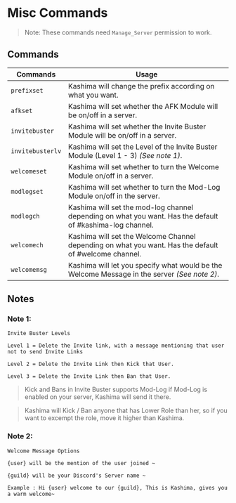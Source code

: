 # Misc Commands
>Note: These commands need `Manage_Server` permission to work.

## Commands
|Commands|Usage|
|--------|-----|
|`prefixset`| Kashima will change the prefix according on what you want.|
|`afkset`| Kashima will set whether the AFK Module will be on/off in a server.|
|`invitebuster`| Kashima will set whether the Invite Buster Module will be on/off in a server.|
|`invitebusterlv`| Kashima will set the Level of the Invite Buster Module (Level 1 - 3) _(See note 1)_.|
|`welcomeset`| Kashima will set whether to turn the Welcome Module on/off in a server.|
|`modlogset`| Kashima will set whether to turn the Mod-Log Module on/off in the server.|
|`modlogch`| Kashima will set the mod-log channel depending on what you want. Has the default of #kashima-log channel.|
|`welcomech`| Kashima will set the Welcome Channel depending on what you want. Has the default of #welcome channel.|
|`welcomemsg`| Kashima will let you specify what would be the Welcome Message in the server _(See note 2)_.|


## Notes
### Note 1:
```
Invite Buster Levels

Level 1 = Delete the Invite link, with a message mentioning that user not to send Invite Links

Level 2 = Delete the Invite Link then Kick that User.

Level 3 = Delete the Invite Link then Ban that User.
```
> Kick and Bans in Invite Buster supports Mod-Log if Mod-Log is enabled on your server, Kashima will send it there.

>Kashima will Kick / Ban anyone that has Lower Role than her, so if you want to excempt the role, move it higher than Kashima.

### Note 2:
```
Welcome Message Options

{user} will be the mention of the user joined ~

{guild} will be your Discord's Server name ~

Example : Hi {user} welcome to our {guild}, This is Kashima, gives you a warm welcome~
```